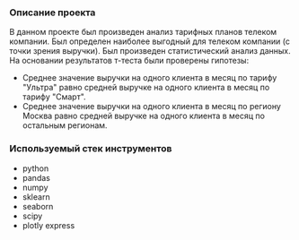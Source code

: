 ### Описание проекта
В данном проекте был произведен анализ тарифных планов телеком компании. Был определен наиболее выгодный для телеком компании (с точки зрения выручки). Был произведен статистический анализ данных. На основании результатов т-теста были проверены гипотезы:  
- Среднее значение выручки на одного клиента в месяц по тарифу "Ультра" равно средней выручке на одного клиента в месяц по тарифу "Смарт".
- Среднее значение выручки на одного клиента в месяц по региону Москва равно средней выручке на одного клиента в месяц по остальным регионам.
### Используемый стек инструментов
- python
- pandas
- numpy
- sklearn
- seaborn
- scipy
- plotly express
